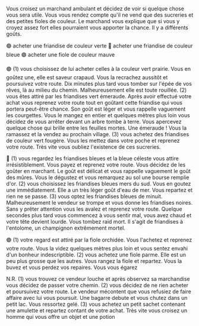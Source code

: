 Vous croisez un marchand ambulant et décidez de voir si quelque chose vous sera utile. 
Vous vous rendez compte qu'il ne vend que des sucreries et des petites fioles de couleur. 
Le marchand vous explique que si vous y croyez assez fort elles pourraient vous apporter la chance. Il y a différents goûts.

🟢 acheter une friandise de couleur verte
🔵 acheter une friandise de couleur bleue
🟣 acheter une fiole de couleur mauve

🟢
(1) vous choisissez de lui acheter celles à la couleur vert prairie. Vous en goûtez une, elle est saveur crapaud. 
Vous la recrachez aussitôt et poursuivez votre route. Dix minutes plus tard vous tomber sur l'épée de vos rêves, là au milieu du chemin. 
Malheureusement elle est toute rouillée.
(2) vous êtes attiré par les friandises vert émeraude. Après avoir effectué votre achat vous reprenez votre route tout en goûtant cette friandise qui vous portera peut-être chance. Son goût est léger et vous rappelle vaguement les courgettes. Vous le mangez en entier et quelques mètres plus loin vous décidez de vous arrêter devant un arbre tombe à terre. Vous apercevez quelque chose qui brille entre les feuilles mortes. Une émeraude ! Vous la ramassez et la vendez au prochain village.
(3) vous achetez des friandises de couleur vert fougère. Vous les mettez dans votre poche et reprenez votre route. Très vite vous oubliez l'existence de ces sucreries.

🔵
(1) vous regardez les friandises bleues et la bleue céleste vous attire irrésistiblement. Vous payez et reprenez votre route. Vous décidez de les goûter en marchant. Le goût est délicat et vous rappelle vaguement le goût des mûres. Vous le dégustez et vous remarquez au sol une bourse remplie d'or.
(2) vous choisissez les friandises bleues mers du sud. Vous en goutez une immédiatement. Elle a un très léger goût d'eau de mer. Vous repartez et rien ne se passe.
(3) vous optez les friandises bleues de minuit. Malheureusement le vendeur se trompe et vous donne les friandises noires. Sans y prêter attention vous les avalez et reprenez votre route. Quelque secondes plus tard vous commencez à vous sentir mal, vous avez chaud et votre tête devient lourde. Vous tombez raid mort. Il s'agit de friandises à l'entolome, un champignon extrêmement mortel.

🟣
(1) votre regard est attiré par la fiole orchidée. Vous l'achetez et reprenez votre route. Vous la videz quelques mètres plus loin et vous sentez envahi d'un bonheur indescriptible.
(2) vous achetez une fiole parme. Elle est un peu plus grosse que les autres. Vous rangez la fiole et repartez. Vous la buvez et vous perdez vos repaires. Vous vous égarez

N.R.
(1) vous trouvez ce vendeur louche et après observez sa marchandise vous décidez de passer votre chemin.
(2) vous décidez de ne rien acheter et poursuivez votre route. Le vendeur mécontent que vous refusiez de faire affaire avec lui vous poursuit. Une bagarre debute et vous chutez dans un petit lac. Vous ressortez gelé.
(3) vous achetez un petit sachet contenant une amulette et repartez contant de votre achat. Très vite vous croisez un homme qui vous offre un objet et une potion
